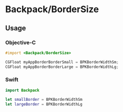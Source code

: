 # Backpack/BorderSize

## Usage

### Objective-C

```objective-c
#import <Backpack/BorderSize>

CGFloat myAppBorderBorderSmall = BPKBorderWidthSm;
CGFloat myAppBorderBorderLarge = BPKBorderWidthLg;
```

### Swift

```swift
import Backpack

let smallBorder = BPKBorderWidthSm
let largeBorder = BPKBorderWidthLg
```
